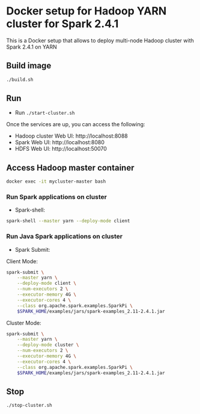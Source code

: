 # Docker setup for Hadoop YARN cluster for Spark 2.4.1

This is a Docker setup that allows to deploy multi-node Hadoop cluster with Spark 2.4.1 on YARN

## Build image

```bash
./build.sh
```

## Run  
- Run `./start-cluster.sh`

Once the services are up, you can access the following:

- Hadoop cluster Web UI: http://localhost:8088
- Spark Web UI: http://localhost:8080
- HDFS Web UI: http://localhost:50070
  

## Access Hadoop master container 

```bash
docker exec -it mycluster-master bash
```

### Run Spark applications on cluster
- Spark-shell: 

```bash
spark-shell --master yarn --deploy-mode client
```

### Run Java Spark applications on cluster

- Spark Submit: 

Client Mode:

```bash
spark-submit \
    --master yarn \
    --deploy-mode client \
    --num-executors 2 \
    --executor-memory 4G \
    --executor-cores 4 \
    --class org.apache.spark.examples.SparkPi \
    $SPARK_HOME/examples/jars/spark-examples_2.11-2.4.1.jar
```

Cluster Mode:

```bash
spark-submit \
    --master yarn \
    --deploy-mode cluster \
    --num-executors 2 \
    --executor-memory 4G \
    --executor-cores 4 \
    --class org.apache.spark.examples.SparkPi \
    $SPARK_HOME/examples/jars/spark-examples_2.11-2.4.1.jar
```

## Stop 

```bash
./stop-cluster.sh
```